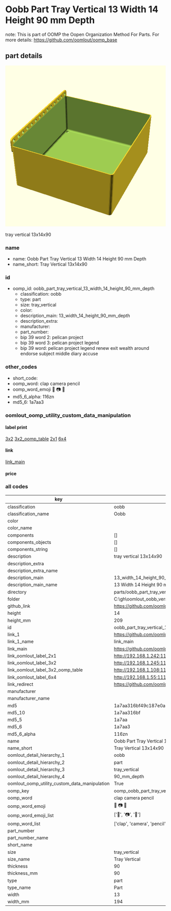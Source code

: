 # Oobb Part Tray Vertical 13 Width 14 Height 90 mm Depth  

note: This is part of OOMP the Oopen Organization Method For Parts. For more details: https://github.com/oomlout/oomp_base

##  part details
  

[![](3dpr.png)](3dpr.png)

tray vertical 13x14x90



### name
* name: Oobb Part Tray Vertical 13 Width 14 Height 90 mm Depth
* name_short: Tray Vertical 13x14x90 
### id
* oomp_id: oobb_part_tray_vertical_13_width_14_height_90_mm_depth
  * classification: oobb
  * type: part
  * size: tray_vertical
  * color: 
  * description_main: 13_width_14_height_90_mm_depth
  * description_extra: 
  * manufacturer: 
  * part_number: 
  * bip 39 word 2: pelican project
  * bip 39 word 3: pelican project legend
  * bip 39 word: pelican project legend renew exit wealth around endorse subject middle diary accuse

### other_codes
* short_code: 
* oomp_word: clap camera pencil
* oomp_word_emoji :clap: :camera: :pencil:
* md5_6_alpha: 116zn
* md5_6: 1a7aa3






### oomlout_oomp_utility_custom_data_manipulation
#### label print
[3x2](http://192.168.1.245:1112/?label=oomp%20116zn)
[3x2_oomp_table](http://192.168.1.108:1112/?label=oomp%20116zn)
[2x1](http://192.168.1.242:1112/?label=oomp%20116zn)
[6x4](http://192.168.1.55:1112/?label=oomp%20116zn)    

#### link

[link_main](https://github.com/oomlout/oomlout_oobb_version_4_generated_parts/tree/main/navigation_oomp/oobb/part/tray_vertical/13_width_14_height_90_mm_depth/part)                              

#### price







### all codes 
| key | value |  
| --- | --- |  
| classification | oobb |  
| classification_name | Oobb |  
| color |  |  
| color_name |  |  
| components | [] |  
| components_objects | [] |  
| components_string | [] |  
| description | tray vertical 13x14x90 |  
| description_extra |  |  
| description_extra_name |  |  
| description_main | 13_width_14_height_90_mm_depth |  
| description_main_name | 13 Width 14 Height 90 mm Depth |  
| directory | parts/oobb_part_tray_vertical_13_width_14_height_90_mm_depth |  
| folder | C:\gh\oomlout_oobb_version_4_generated_parts\parts\oobb_part_tray_vertical_13_width_14_height_90_mm_depth |  
| github_link | https://github.com/oomlout/oomlout_oomp_part_src/tree/main/parts/oobb_part_tray_vertical_13_width_14_height_90_mm_depth |  
| height | 14 |  
| height_mm | 209 |  
| id | oobb_part_tray_vertical_13_width_14_height_90_mm_depth |  
| link_1 | https://github.com/oomlout/oomlout_oobb_version_4_generated_parts/tree/main/navigation_oomp/oobb/part/tray_vertical/13_width_14_height_90_mm_depth/part |  
| link_1_name | link_main |  
| link_main | https://github.com/oomlout/oomlout_oobb_version_4_generated_parts/tree/main/navigation_oomp/oobb/part/tray_vertical/13_width_14_height_90_mm_depth/part |  
| link_oomlout_label_2x1 | http://192.168.1.242:1112/?label=oomp%20116zn |  
| link_oomlout_label_3x2 | http://192.168.1.245:1112/?label=oomp%20116zn |  
| link_oomlout_label_3x2_oomp_table | http://192.168.1.108:1112/?label=oomp%20116zn |  
| link_oomlout_label_6x4 | http://192.168.1.55:1112/?label=oomp%20116zn |  
| link_redirect | https://github.com/oomlout/oomlout_oobb_version_4_generated_parts/tree/main/parts/oobb_tray_vertical_13_14_90 |  
| manufacturer |  |  
| manufacturer_name |  |  
| md5 | 1a7aa316bf49c187e0a7fb62ff2b0512 |  
| md5_10 | 1a7aa316bf |  
| md5_5 | 1a7aa |  
| md5_6 | 1a7aa3 |  
| md5_6_alpha | 116zn |  
| name | Oobb Part Tray Vertical 13 Width 14 Height 90 mm Depth |  
| name_short | Tray Vertical 13x14x90  |  
| oomlout_detail_hierarchy_1 | oobb |  
| oomlout_detail_hierarchy_2 | part |  
| oomlout_detail_hierarchy_3 | tray_vertical |  
| oomlout_detail_hierarchy_4 | 90_mm_depth |  
| oomlout_oomp_utility_custom_data_manipulation | True |  
| oomp_key | oomp_oobb_part_tray_vertical_13_width_14_height_90_mm_depth |  
| oomp_word | clap camera pencil |  
| oomp_word_emoji | :clap: :camera: :pencil: |  
| oomp_word_emoji_list | [':clap:', ':camera:', ':pencil:'] |  
| oomp_word_list | ['clap', 'camera', 'pencil'] |  
| part_number |  |  
| part_number_name |  |  
| short_name |  |  
| size | tray_vertical |  
| size_name | Tray Vertical |  
| thickness | 90 |  
| thickness_mm | 90 |  
| type | part |  
| type_name | Part |  
| width | 13 |  
| width_mm | 194 |  
